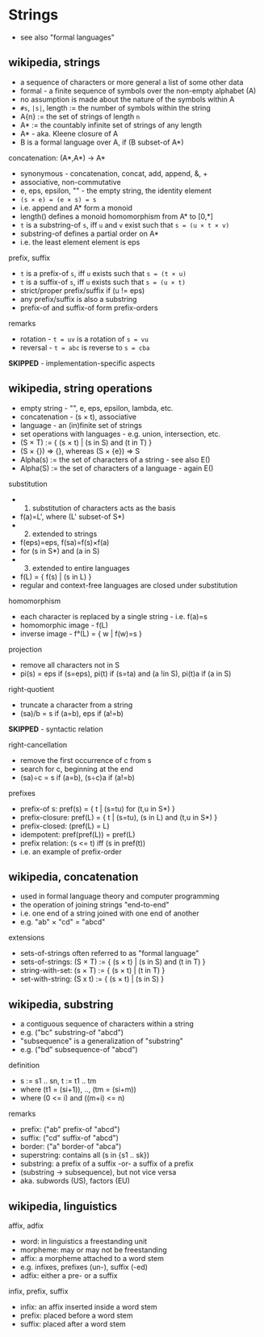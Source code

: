 
<!-- ======================================================================= -->
# Strings

* see also "formal languages"

<!-- ======================================================================= -->
## wikipedia, strings

* a sequence of characters or more general a list of some other data
* formal - a finite sequence of symbols over the non-empty alphabet (A)
* no assumption is made about the nature of the symbols within A
* `#s`, `|s|`, length := the number of symbols within the string
* A{n} := the set of strings of length `n`
* A* := the countably infinite set of strings of any length
* A* - aka. Kleene closure of A
* B is a formal language over A, if (B subset-of A*)

concatenation: (A*,A*) -> A*

* synonymous - concatenation, concat, add, append, &, +
* associative, non-commutative
* e, eps, epsilon, "" - the empty string, the identity element
* `(s × e) = (e × s) = s`
* i.e. append and A* form a monoid
* length() defines a monoid homomorphism from A* to [0,*]
* `t` is a substring-of `s`, iff `u` and `v` exist such that `s = (u × t × v)`
* substring-of defines a partial order on A*
* i.e. the least element element is eps

prefix, suffix

* `t` is a prefix-of `s`, iff `u` exists such that `s = (t × u)`
* `t` is a suffix-of `s`, iff `u` exists such that `s = (u × t)`
* strict/proper prefix/suffix if (u != eps)
* any prefix/suffix is also a substring
* prefix-of and suffix-of form prefix-orders

remarks

* rotation - `t = uv` is a rotation of `s = vu`
* reversal - `t = abc` is reverse to `s = cba`

**SKIPPED** - implementation-specific aspects

<!-- ======================================================================= -->
## wikipedia, string operations

* empty string - "", e, eps, epsilon, lambda, etc.
* concatenation - (s × t), associative
* language - an (in)finite set of strings
* set operations with languages - e.g. union, intersection, etc.
* (S × T) := { (s × t) | (s in S) and (t in T) }
* (S × {}) => {}, whereas (S × {e}) => S
* Alpha(s) := the set of characters of a string - see also E()
* Alpha(S) := the set of characters of a language - again E()

substitution

* 1) substitution of characters acts as the basis
* f(a)=L', where (L' subset-of S*)
* 2) extended to strings
* f(eps)=eps, f(sa)=f(s)×f(a)
* for (s in S*) and (a in S)
* 3) extended to entire languages
* f(L) = { f(s) | (s in L) }
* regular and context-free languages are closed under substitution

homomorphism

* each character is replaced by a single string - i.e. f(a)=s
* homomorphic image - f(L)
* inverse image - f°(L) = { w | f(w)=s }

projection

* remove all characters not in S
* pi(s) = eps if (s=eps), pi(t) if (s=ta) and (a !in S), pi(t)a if (a in S)

right-quotient

* truncate a character from a string
* (sa)/b = s if (a=b), eps if (a!=b)

**SKIPPED** - syntactic relation

right-cancellation

* remove the first occurrence of c from s
* search for c, beginning at the end
* (sa)÷c = s if (a=b), (s÷c)a if (a!=b)

prefixes

* prefix-of s: pref(s) = { t | (s=tu) for (t,u in S*) }
* prefix-closure: pref(L) = { t | (s=tu), (s in L) and (t,u in S*) }
* prefix-closed: (pref(L) = L)
* idempotent: pref(pref(L)) = pref(L)
* prefix relation: (s <= t) iff (s in pref(t))
* i.e. an example of prefix-order

<!-- ======================================================================= -->
## wikipedia, concatenation

* used in formal language theory and computer programming
* the operation of joining strings "end-to-end"
* i.e. one end of a string joined with one end of another
* e.g. "ab" × "cd" = "abcd"

extensions

* sets-of-strings often referred to as "formal language"
* sets-of-strings: (S × T) := { (s × t) | (s in S) and (t in T) }
* string-with-set: (s × T) := { (s × t) | (t in T) }
* set-with-string: (S x t) := { (s × t) | (s in S) }

<!-- ======================================================================= -->
## wikipedia, substring

* a contiguous sequence of characters within a string
* e.g. ("bc" substring-of "abcd")
* "subsequence" is a generalization of "substring"
* e.g. ("bd" subsequence-of "abcd")

definition

* s := s1 .. sn, t := t1 .. tm
* where (t1 = (si+1)), .., (tm = (si+m))
* where (0 <= i) and ((m+i) <= n)

remarks

* prefix: ("ab" prefix-of "abcd")
* suffix: ("cd" suffix-of "abcd")
* border: ("a" border-of "abca")
* superstring: contains all (s in {s1 .. sk})
* substring: a prefix of a suffix -or- a suffix of a prefix
* (substring -> subsequence), but not vice versa
* aka. subwords (US), factors (EU)

<!-- ======================================================================= -->
## wikipedia, linguistics

affix, adfix

* word: in linguistics a freestanding unit
* morpheme: may or may not be freestanding
* affix: a morpheme attached to a word stem
* e.g. infixes, prefixes (un-), suffix (-ed)
* adfix: either a pre- or a suffix

infix, prefix, suffix

* infix: an affix inserted inside a word stem
* prefix: placed before a word stem
* suffix: placed after a word stem
